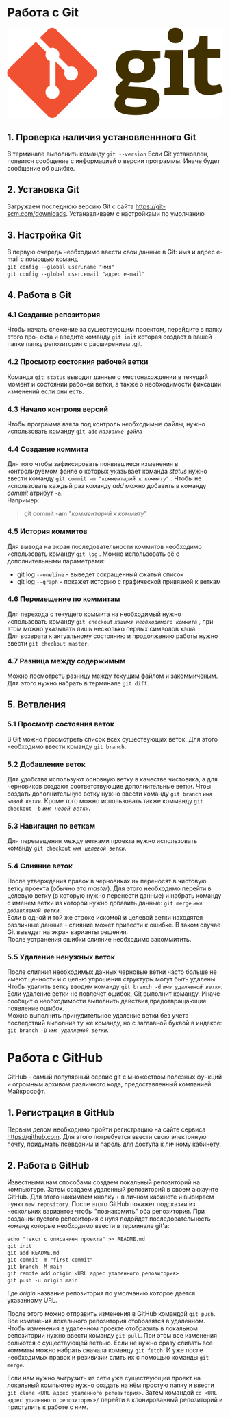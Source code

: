 # Работа с Git

![добавляем изображение](Git-Logo.png)

## 1. Проверка наличия установленнного Git

В терминале выполнить команду
`git --version`
Если Git установлен, появится сообщение с информацией о версии программы. Иначе будет сообщение об ошибке.

## 2. Установка Git

Загружаем последнюю версию Git с сайта <https://git-scm.com/downloads>.
Устанавливаем с настройками по умолчанию

## 3. Настройка Git

В первую очередь необходимо ввести свои данные в Git: имя и адрес e-mail с помощью команд  
`git config --global user.name "имя"`  
`git config --global user.email "адрес e-mail"`

## 4. Работа в Git

### 4.1 Создание репозитория

Чтобы начать слежение за существующим проектом, перейдите в папку этого про-
екта и введите команду
`git init`
которая создаст в вашей папке папку репозитория с расширением .git.

### 4.2 Просмотр состояния рабочей ветки

Команда
`git status`
выводит данные о местонахождении в текущий момент и состоянии рабочей ветки, а также о необходимости фиксации изменений если они есть.

### 4.3 Начало контроля версий

Чтобы программа взяла под контроль необходимые файлы, нужно использовать команду
`git add` *`название файла`*

### 4.4 Создание коммита

Для того чтобы зафиксировать появившиеся изменения в контролируемом файле о которых указывает команда *status* нужно ввести команду
`git commit -m "`*`комментарий к коммиту`*`"`
. Чтобы не использовать каждый раз команду *add* можно добавить в команду *commit* атрибут `-a`.  
Например:
>git commit -**a**m "*комментарий к коммиту*"

### 4.5 История коммитов

Для вывода на экран последовательности коммитов необходимо использовать команду
`git log`
. Можно использовать её с дополнительными параметрами:

* git log `--oneline` - выведет сокращенный сжатый список
* git log `--graph` - покажет историю с графической привязкой к веткам

### 4.6 Перемещение по коммитам

Для перехода с текущего коммита на необходимый нужно использовать команду
`git checkout` *`хэшимя необходимого коммита`*
, при этом можно указывать лишь несколько первых символов хэша.  
Для возврата к актуальному состоянию и продолжению работы нужно ввести
`git checkout master`.

### 4.7 Разница между содержимым

Можно посмотреть разницу между текущим файлом и закоммиченым. Для этого нужно набрать в терминале
`git diff`.

## 5. Ветвления

### 5.1 Просмотр состояния веток

В Git можно просмотреть список всех существующих веток. Для этого необходимо ввести команду `git branch`.

### 5.2 Добавление веток

Для удобства используют основную ветку в качестве чистовика, а для черновиков создают соответствующие дополнительные ветки.
Чтоы создать дополнительную ветку нужно ввести команду `git branch` *`имя новой ветки`*. Кроме того можно использовать также комманду `git checkout -b` *`имя новой ветки`*.

### 5.3 Навигация по веткам

Для перемещения между ветками проекта нужно использовать команду `git checkout` *`имя целевой ветки`*.

### 5.4 Слияние веток

После утверждения правок в черновиках их переносят в чистовую ветку проекта (обычно это *master*).
Для этого необходимо перейти в целевую ветку (в которую нужно перенести данные) и набрать команду с именем ветки из которой нужно добавить данные: `git merge` *`имя добавляемой ветки`*.  
Если в одной и той же строке искомой и целевой ветки находятся различные данные - слияние может привести к ошибке. В таком случае Git выведет на экран варианты решения.  
После устранения ошибки слияние необходимо закоммитить.

### 5.5 Удаление ненужных веток

После слияния необходимых данных черновые ветки часто больше не имеют ценности и с целью упрощения структуры могут быть удалены. Чтобы удалить ветку вводим команду `git branch -d` *`имя удаляемой ветки`*.
Если удаление ветки не повлечет ошибок, Git выполнит команду. Иначе сообщит о необходимости выполнить действия,предотвращающие появление ошибок.  
Можно выполнить принудительное удаление ветки без учета последствий выполнив ту же команду, но с заглавной буквой в индексе: `git branch -D` *`имя удаляемой ветки`*.

# Работа с GitHub

GitHub - самый популярный сервис git с множеством полезных функций и огромным архивом различного кода, предоставленный компанией Майкрософт.

## 1. Регистрация в GitHub

Первым делом необходимо пройти регистрацию на сайте сервиса https://github.com. Для этого потребуется ввести свою электонную почту, придумать псевдоним и пароль для доступа к личному кабинету.

## 2. Работа в GitHub

Известными нам способами создаем локальный репозиторий на компьютере. Затем создаем удаленный репозиторий в своем аккаунте GitHub. Для этого нажимаем кнопку `+` в личном кабинете и выбираем пункт `new repository`. После этого GitHub покажет подсказки из нескольких вариантов чтобы "познакомить" оба репозитория. При создании пустого репозитория с нуля подойдет последовательность команд которые необходимо ввести в терминале git'а:
```
echo "текст с описанием проекта" >> README.md
git init
git add README.md
git commit -m "first commit"
git branch -M main
git remote add origin <URL адрес удаленного репозитория>
git push -u origin main
```
Где *origin* название репозитория по умолчанию которое дается указанному URL.

После этого можно отправить изменения в GitHub командой `git push`.  Все изменения локального репозитория отобразятся в удаленном.  
Чтобы изменения в удаленном проекте отобразить в локальном репозитории нужно ввести команду `git pull`. При этом все изменения сольются с существующей ветвью. Если не нужно сразу сливать все коммиты можно набрать сначала команду `git fetch`. И уже после необходимых правок и резивизии слить их с помощью команды `git merge`.

Если нам нужно выгрузить из сети уже существующий проект на локальный компьютер нужно создать на нём простую папку и ввести `git clone <URL адрес удаленного репозитория>`. Затем командой `cd <URL адрес удаленного репозитория>/` перейти в клонированный репозиторий и приступить к работе с ним.

